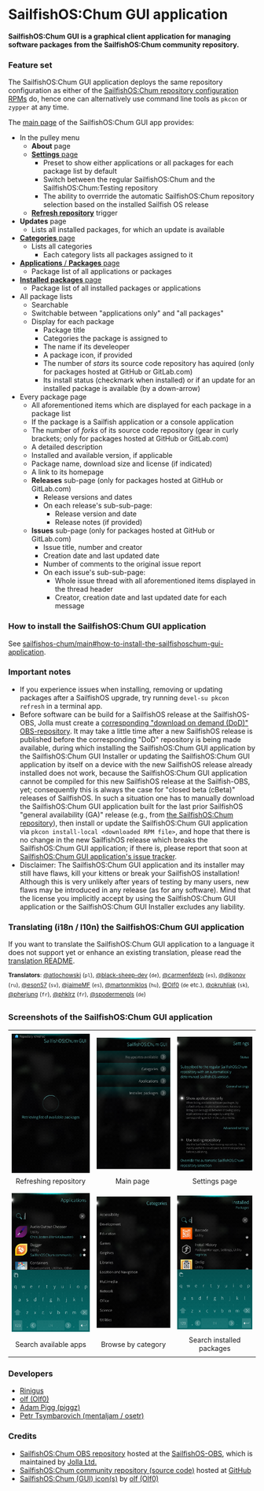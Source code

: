 # SailfishOS:Chum GUI application
**SailfishOS:Chum GUI is a graphical client application for managing software packages from the SailfishOS:Chum community repository.**

### Feature set
The SailfishOS:Chum GUI application deploys the same repository configuration as either of the [SailfishOS:Chum repository configuration RPMs](https://github.com/sailfishos-chum/sailfishos-chum-repo-config#readme) do, hence one can alternatively use command line tools as `pkcon` or `zypper` at any time.

The [main page](./.screenshots/sailfishos-chum-gui_main-page.png?raw=true) of the SailfishOS:Chum GUI app provides:
- In the pulley menu
  - **About** page
  - [**Settings** page](./.screenshots/sailfishos-chum-gui_settings.png?raw=true)
    - Preset to show either applications or all packages for each package list by default
    - Switch between the regular SailfishOS:Chum and the SailfishOS:Chum:Testing repository
    - The ability to overrride the automatic SailfishOS:Chum repository selection based on the installed Sailfish&nbsp;OS release
  - [**Refresh repository**](./.screenshots/sailfishos-chum-gui_retrieving-refreshed.png?raw=true) trigger
- **Updates** page
  - Lists all installed packages, for which an update is available
- [**Categories** page](./.screenshots/sailfishos-chum-gui_categories.png?raw=true)
  - Lists all categories
    - Each category lists all packages assigned to it
- [**Applications** / **Packages** page](./.screenshots/sailfishos-chum-gui_applications.png?raw=true)
  - Package list of all applications or packages
- [**Installed packages** page](./.screenshots/sailfishos-chum-gui_installed-packages.png?raw=true)
  - Package list of all installed packages or applications
- All package lists
  - Searchable
  - Switchable between "applications only" and "all packages"
  - Display for each package
    - Package title
    - Categories the package is assigned to
    - The name if its develeoper
    - A package icon, if provided
    - The number of *stars* its source code repository has aquired (only for packages hosted at GitHub or GitLab.com)
    - Its install status (checkmark when installed) or if an update for an installed package is available (by a down-arrow)
- Every package page
  - All aforementioned items which are displayed for each package in a package list
  - If the package is a Sailfish application or a console application
  - The number of *forks* of its source code repository (gear in curly brackets; only for packages hosted at GitHub or GitLab.com)
  - A detailed description
  - Installed and available version, if applicable
  - Package name, download size and license (if indicated)
  - A link to its homepage
  - **Releases** sub-page (only for packages hosted at GitHub or GitLab.com)
    - Release versions and dates
    - On each release's sub-sub-page:
      - Release version and date
      - Release notes (if provided)
  - **Issues** sub-page (only for packages hosted at GitHub or GitLab.com)
    - Issue title, number and creator
    - Creation date and last updated date
    - Number of comments to the original issue report
    - On each issue's sub-sub-page:
      - Whole issue thread with all aforementioned items displayed in the thread header
      - Creator, creation date and last updated date for each message

### How to install the SailfishOS:Chum GUI application
See [sailfishos-chum/main#how-to-install-the-sailfishoschum-gui-application](https://github.com/sailfishos-chum/main#how-to-install-the-sailfishoschum-gui-application).

### Important notes
* If you experience issues when installing, removing or updating packages after a SailfishOS upgrade, try running `devel-su pkcon refresh` in a terminal app.
* Before software can be build for a SailfishOS release at the SailfishOS-OBS, Jolla must create a [corresponding "download on demand (DoD)" OBS-repository](https://build.merproject.org/project/subprojects/sailfishos).  It may take a little time after a new SailfishOS release is published before the corresponding "DoD" repository is being made available, during which installing the SailfishOS:Chum GUI application by the SailfishOS:Chum GUI Installer or updating the SailfishOS:Chum GUI application by itself on a device with the new SailfishOS release already installed does not work, because the SailfishOS:Chum GUI application cannot be compiled for this new SailfishOS release at the Sailfish-OBS, yet; consequently this is always the case for "closed beta (cBeta)" releases of SailfishOS.  In such a situation one has to manually download the SailfishOS:Chum GUI application built for the last prior SailfishOS "general availability (GA)" release (e.g., from [the SailfishOS:Chum repository](https://build.merproject.org/project/show/sailfishos:chum/sailfishos-chum-gui)), then install or update the SailfishOS:Chum GUI application via `pkcon install-local <downloaded RPM file>`, and hope that there is no change in the new SailfishOS release which breaks the SailfishOS:Chum GUI application; if there is, please report that soon at [SailfishOS:Chum GUI application's issue tracker](https://github.com/sailfishos-chum/sailfishos-chum-gui/issues).
* Disclaimer: The SailfishOS:Chum GUI application and its installer may still have flaws, kill your kittens or break your SailfishOS installation!  Although this is very unlikely after years of testing by many users, new flaws may be introduced in any release (as for any software).  Mind that the license you implicitly accept by using the SailfishOS:Chum GUI application or the SailfishOS:Chum GUI Installer excludes any liability.

### Translating (i18n / l10n) the SailfishOS:Chum GUI application
If you want to translate the SailfishOS:Chum GUI application to a language it does not support yet or enhance an existing translation, please read the [translation README](./translations#readme).

<sup>**Translators**: [@atlochowski](https://github.com/atlochowski) (`pl`), [@black-sheep-dev](https://github.com/black-sheep-dev) (`de`), [@carmenfdezb](https://github.com/carmenfdezb) (`es`), [@dikonov](https://github.com/dikonov) (`ru`), [@eson57](https://github.com/eson57) (`sv`), [@jaimeMF](https://github.com/jaimeMF) (`es`), [@martonmiklos](https://github.com/martonmiklos) (`hu`), [@Olf0](https://github.com/Olf0) (`de` etc.), [@okruhliak](https://github.com/okruhliak) (`sk`), [@pherjung](https://github.com/pherjung) (`fr`), [@phklrz](https://github.com/phklrz) (`fr`), [@spodermenpls](https://github.com/spodermenpls) (`de`)</sup>

### Screenshots of the SailfishOS:Chum GUI application
|       |       |       |
| :---: | :---: | :---: |
|       |       |       |
| ![RetrievingRepoRefreshed](./.screenshots/sailfishos-chum-gui_retrieving-refreshed.png?raw=true) | ![MainPage](./.screenshots/sailfishos-chum-gui_main-page.png?raw=true) | ![Settings](./.screenshots/sailfishos-chum-gui_settings.png?raw=true) |
| Refreshing&nbsp;repository | &nbsp;&nbsp;&nbsp;&nbsp;&nbsp;&nbsp;&nbsp;&nbsp;Main&nbsp;page&nbsp;&nbsp;&nbsp;&nbsp;&nbsp;&nbsp;&nbsp;&nbsp;&nbsp; | &nbsp;&nbsp;&nbsp;&nbsp;&nbsp;&nbsp;Settings&nbsp;page&nbsp;&nbsp;&nbsp;&nbsp;&nbsp;&nbsp; |
|       |       |       |
|       |       |       |
| ![Applications](./.screenshots/sailfishos-chum-gui_applications.png?raw=true) | ![Categories](./.screenshots/sailfishos-chum-gui_categories.png?raw=true) | ![InstalledPackages](./.screenshots/sailfishos-chum-gui_installed-packages.png?raw=true) |
| Search available apps | Browse by category | Search installed packages |
|       |       |       |

### Developers
- [Rinigus](https://github.com/rinigus)
- [olf (Olf0)](https://github.com/Olf0)
- [Adam Pigg (piggz)](https://github.com/piggz)
- [Petr Tsymbarovich (mentaljam / osetr)](https://github.com/mentaljam)

### Credits
- [SailfishOS:Chum OBS repository](https://build.merproject.org/project/show/sailfishos:chum) hosted at the [SailfishOS-OBS](https://build.merproject.org/), which is maintained by [Jolla Ltd.](https://jolla.com/)
- [SailfishOS:Chum community repository (source code)](https://github.com/orgs/sailfishos-chum/repositories?type=all) hosted at [GitHub](https://github.com/about)
- [SailfishOS:Chum (GUI) icon(s)](https://github.com/sailfishos-chum/sailfishos-chum-gui-installer/tree/main/.icons#readme) by [olf (Olf0)](https://github.com/Olf0)
